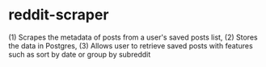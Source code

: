 # reddit-scraper
(1) Scrapes the metadata of posts from a user's saved posts list, (2) Stores the data in Postgres, (3) Allows user to retrieve saved posts with features such as sort by date or group by subreddit
